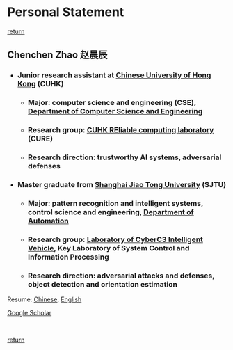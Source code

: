# Personal Statement

[return](../index.md)

## Chenchen Zhao 赵晨辰

- ### Junior research assistant at [Chinese University of Hong Kong](https://cuhk.edu.hk/english/) (CUHK)
    - ### Major: computer science and engineering (CSE), [Department of Computer Science and Engineering](https://www.cse.cuhk.edu.hk/)
    - ### Research group: [CUHK REliable computing laboratory](https://cure-lab.github.io/) (CURE)
    - ### Research direction: trustworthy AI systems, adversarial defenses

- ### Master graduate from [Shanghai Jiao Tong University](https://www.sjtu.edu.cn/) (SJTU)
    - ### Major: pattern recognition and intelligent systems, control science and engineering, [Department of Automation](http://automation.sjtu.edu.cn/)
    - ### Research group: [Laboratory of CyberC3 Intelligent Vehicle](http://cyberc3.sjtu.edu.cn/), Key Laboratory of System Control and Information Processing
    - ### Research direction: adversarial attacks and defenses, object detection and orientation estimation

Resume: [Chinese](./resume_chenchenzhao_chn.pdf), [English](./resume_chenchenzhao.pdf)

[Google Scholar](https://scholar.google.com/citations?user=idQQ1t8AAAAJ&hl=zh-CN)

<br />

[return](../index.md)
